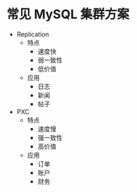 # 常见 MySQL 集群方案

- Replication
  - 特点
    - 速度快
    - 弱一致性
    - 低价值
  - 应用
    - 日志
    - 新闻
    - 帖子
- PXC
  - 特点
    - 速度慢
    - 强一致性
    - 高价值
  - 应用
    - 订单
    - 账户
    - 财务
